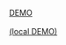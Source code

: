 <a href="/web-components/examples/problems.html" target="_blank">DEMO</a>
<br/><br/>
<a href="http://localhost:3000/problems.html" target="_blank">(local DEMO)</a>
